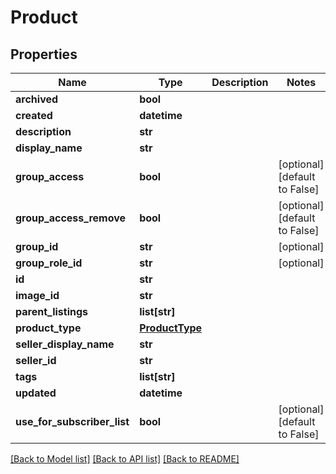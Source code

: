 # Product


## Properties
Name | Type | Description | Notes
------------ | ------------- | ------------- | -------------
**archived** | **bool** |  | 
**created** | **datetime** |  | 
**description** | **str** |  | 
**display_name** | **str** |  | 
**group_access** | **bool** |  | [optional] [default to False]
**group_access_remove** | **bool** |  | [optional] [default to False]
**group_id** | **str** |  | [optional] 
**group_role_id** | **str** |  | [optional] 
**id** | **str** |  | 
**image_id** | **str** |  | 
**parent_listings** | **list[str]** |  | 
**product_type** | [**ProductType**](ProductType.md) |  | 
**seller_display_name** | **str** |  | 
**seller_id** | **str** |  | 
**tags** | **list[str]** |  | 
**updated** | **datetime** |  | 
**use_for_subscriber_list** | **bool** |  | [optional] [default to False]

[[Back to Model list]](../README.md#documentation-for-models) [[Back to API list]](../README.md#documentation-for-api-endpoints) [[Back to README]](../README.md)


